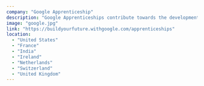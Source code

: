 ```yaml
---
company: "Google Apprenticeship"
description: "Google Apprenticeships contribute towards the development of digital skills by providing opportunities for work and study. During the program, apprentices get exposure to different areas and teams at Google, while receiving external training and developing their professional skills on the job."
image: "google.jpg"
link: "https://buildyourfuture.withgoogle.com/apprenticeships"
location:
  - "United States"
  - "France"
  - "India"
  - "Ireland"
  - "Netherlands"
  - "Switzerland"
  - "United Kingdom"
---
```

